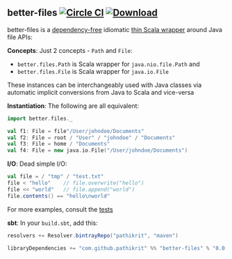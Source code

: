 better-files [![Circle CI](https://img.shields.io/circleci/project/pathikrit/better-files.svg)](https://circleci.com/gh/pathikrit/better-files) [![Download](https://api.bintray.com/packages/pathikrit/maven/better-files/images/download.svg)](https://bintray.com/pathikrit/maven/better-files/_latestVersion)
--------
better-files is a [dependency-free](build.sbt) idiomatic [thin Scala wrapper](src/main/scala/better/files/package.scala) around Java file APIs:

**Concepts**: Just 2 concepts - `Path` and `File`:
* `better.files.Path` is Scala wrapper for `java.nio.file.Path` and 
* `better.files.File` is Scala wrapper for `java.io.File`

These instances can be interchangeably used with Java classes via automatic implicit conversions from Java to Scala and vice-versa

**Instantiation**: The following are all equivalent:
```scala
import better.files._

val f1: File = file"/User/johndoe/Documents"
val f2: File = root / "User" / "johndoe" / "Documents"
val f3: File = home / "Documents"
val f4: File = new java.io.File("/User/johndoe/Documents")
```

**I/O**: Dead simple I/O:
```scala
val file = / "tmp" / "test.txt"
file < "hello"    // file.overwrite("hello")
file << "world"   // file.append("world")
file.contents() == "hello\nworld"
```

For more examples, consult the [tests](src/test/scala/better/FileSpec.scala)

**sbt**: In your `build.sbt`, add this:
```scala
resolvers += Resolver.bintrayRepo("pathikrit", "maven")

libraryDependencies += "com.github.pathikrit" %% "better-files" % "0.0.1"
```
